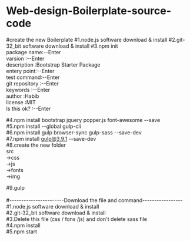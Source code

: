 # Web-design-Boilerplate-source-code
#create the new Boilerplate
#1.node.js software download & install
#2.git-32_bit software download & install
#3.npm init <br>
    	   package name:--Enter <br>
           varsion     :--Enter <br>
           description :Bootstrap Starter Package <br>
           entery point:--Enter <br>
           test command:--Enter <br>
        git repository :--Enter <br>
             keywords  :--Enter <br>
             author    :Habib   <br>
             license   :MIT     <br>
         Is this ok?   :--Enter <br>

#4.npm install bootstrap jquery popper.js font-awesome --save <br>
#5.npm install --global gulp-cli <br>
#6.npm install gulp browser-sync gulp-sass --save-dev <br>
#7.npm install gulp@3.9.1 --save-dev <br>
#8.create the new folder <br>
  src <br>
   ->css <br>
   ->js  <br>
   ->fonts <br>
   ->img  <br>

#9.gulp
<br> <br>#-----------------------Download the file and command-----------------
<br>#1.node.js software download & install
<br>#2.git-32_bit software download & install
<br>#3.Delete this file (css / fons /js) and don't delete sass file
<br>#4.npm install
<br>#5.npm start
